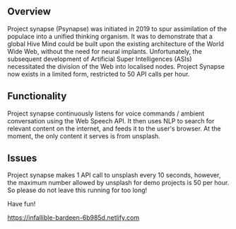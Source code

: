 ## Overview

Project synapse (Psynapse) was initiated in 2019 to spur assimilation of the populace into a unified thinking organism. It was to demonstrate that a global Hive Mind could be built upon the existing architecture of the World Wide Web, without the need for neural implants. Unfortunately, the subsequent development of Artificial Super Intelligences (ASIs) necessitated the division of the Web into localised nodes. Project Synapse now exists in a limited form, restricted to 50 API calls per hour.

## Functionality

Project synapse continuously listens for voice commands / ambient conversation using the Web Speech API. It then uses NLP to search for relevant content on the internet, and feeds it to the user's browser. At the moment, the only content it serves is from unsplash.

## Issues

Project synapse makes 1 API call to unsplash every 10 seconds, however, the maximum number allowed by unsplash for demo projects is 50 per hour. So please do not leave this running for too long!

Have fun!

https://infallible-bardeen-6b985d.netlify.com
